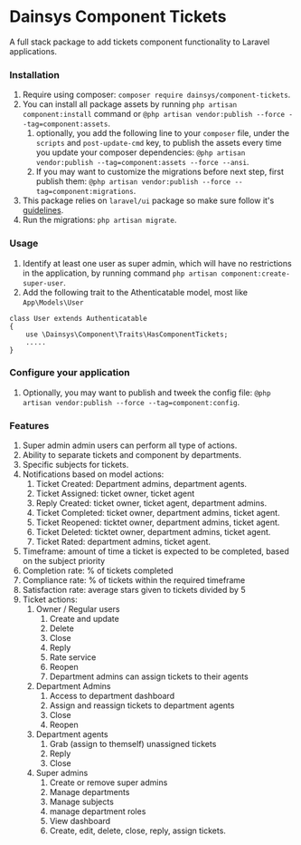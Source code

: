  # Dainsys Component Tickets
 A full stack package to add tickets component functionality to Laravel applications. 
 ### Installation
 1. Require using composer: `composer require dainsys/component-tickets`.
 2. You can install all package assets by running `php artisan component:install` command or `@php artisan vendor:publish --force --tag=component:assets`.  
    1. optionally, you add the following line to your `composer` file, under the `scripts` and `post-update-cmd` key, to publish the assets every time you update your composer dependencies: `@php artisan vendor:publish --tag=component:assets --force --ansi`.
    2. If you may want to customize the migrations before next step, first publish them: `@php artisan vendor:publish --force --tag=component:migrations`.
 3. This package relies on `laravel/ui` package so make sure follow it's [guidelines](https://github.com/laravel/ui). 
 4. Run the migrations: `php artisan migrate`.   
### Usage
1. Identify at least one user as super admin, which will have no restrictions in the application, by running command `php artisan component:create-super-user`.
2. Add the following trait to the Athenticatable model, most like `App\Models\User`
```
class User extends Authenticatable
{
    use \Dainsys\Component\Traits\HasComponentTickets;
    .....
}
```
### Configure your application
 1. Optionally, you may want to publish and tweek the config file: `@php artisan vendor:publish --force --tag=component:config`.
### Features
1. Super admin admin users can perform all type of actions.
2. Ability to separate tickets and component by departments.
3. Specific subjects for tickets.
4. Notifications based on model actions:
   1. Ticket Created: Department admins, department agents.
   2. Ticket Assigned: ticket owner, ticket agent
   3. Reply Created: ticket owner, ticket agent, department admins.
   4. Ticket Completed: ticket owner, department admins, ticket agent.
   5. Ticket Reopened: ticktet owner, department admins, ticket agent.
   6. Ticket Deleted: ticktet owner, department admins, ticket agent.
   7. Ticket Rated: department admins, ticket agent.
5. Timeframe: amount of time a ticket is expected to be completed, based on the subject priority
6. Completion rate: % of tickets completed
7. Compliance rate: % of tickets within the required timeframe
8. Satisfaction rate: average stars given to tickets divided by 5
9. Ticket actions:
   1.  Owner / Regular users
       1.  Create and update
       2.  Delete
       3.  Close 
       4.  Reply 
       5.  Rate service
       6.  Reopen
       7.  Department admins can assign tickets to their agents
   2.  Department Admins
       1.  Access to department dashboard
       2.  Assign and reassign tickets to department agents
       3.  Close
       4.  Reopen
   3.  Department agents
       1.  Grab (assign to themself) unassigned tickets
       2.  Reply
       3.  Close
   4.  Super admins
       1.  Create or remove super admins
       2.  Manage departments
       3.  Manage subjects
       4.  manage department roles
       5.  View dashboard
       6.  Create, edit, delete, close, reply, assign tickets.

